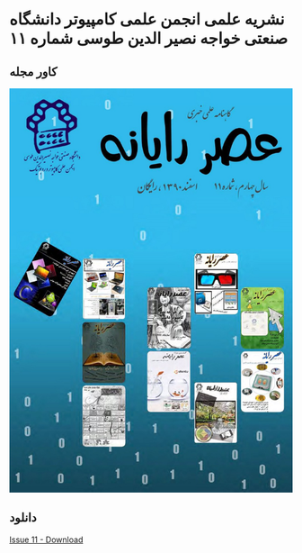 # نشریه علمی انجمن علمی کامپیوتر دانشگاه صنعتی خواجه نصیر الدین طوسی شماره ۱۱
## کاور مجله
![Cover](https://github.com/kntu-ce-mag/issue-11/raw/master/front-cover.jpg)
## دانلود
[Issue 11 - Download](https://github.com/kntu-ce-mag/issue-11/raw/master/CE_KNTU_ISSUE_11.pdf)

